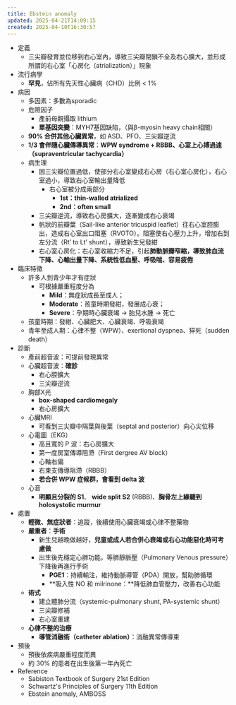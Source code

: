 ```yaml
---
title: Ebstein anomaly
updated: 2025-04-21T14:09:15
created: 2025-04-10T16:30:57
---
```


- 定義
  - 三尖瓣發育並位移到右心室內，導致三尖瓣閉鎖不全及右心擴大，並形成所謂的右心室「心房化（atrialization）」現象
- 流行病學
  - **罕見**，佔所有先天性心臟病（CHD）比例 \< 1%
- 病因
  - 多因素：多數為sporadic
  - 危險因子
    - 產前母親攝取 lithium
    - **單基因突變**：MYH7基因缺陷，（與β-myosin heavy chain相關）
  - **90% 合併其他心臟異常**，如 ASD、PFO、三尖瓣逆流
  - **1/3 會伴隨心臟傳導異常**：**WPW syndrome + RBBB、心室上心搏過速（supraventricular tachycardia）**
  - 病生理
    - 因三尖瓣位置過低，使部分右心室變成右心房（右心室心房化），右心室過小，導致右心室輸出量降低
      - 右心室被分成兩部分
        - **1st：thin-walled atrialized**
        - **2nd：often small**
    - 三尖瓣逆流，導致右心房擴大，逐漸變成右心衰竭
    - 帆狀的前瓣葉（Sail-like anterior tricuspid leaflet）往右心室腔膨出，造成右心室出口阻塞（RVOTO）。阻塞使右心壓力上升，增加右到左分流（Rt’ to Lt’ shunt），導致新生兒發紺
    - 右心室心房化：右心室收縮力不足，引起**肺動脈瓣窄縮，導致肺血流下降、心輸出量下降、系統性低血壓、呼吸喘、容易疲倦**
- 臨床特徵
  - 許多人到青少年才有症狀
    - 可根據嚴重程度分為
      - **Mild**：無症狀成長至成人；
      - **Moderate**：孩童時期發紺，發展成心衰；
      - **Severe**：孕期時心臟衰竭 → 胎兒水腫 → 死亡
  - 孩童時期：發紺、心臟肥大、心臟衰竭、呼吸衰竭
  - 青年至成人期：心律不整（WPW）、exertional dyspnea、猝死（sudden death）
- 診斷
  - 產前超音波：可提前發現異常
  - 心臟超音波：**確診**
    - 右心腔擴大
    - 三尖瓣逆流
  - 胸部X光
    - **box-shaped cardiomegaly**
    - 右心房擴大
  - 心臟MRI
    - 可看到三尖瓣中隔葉與後葉（septal and posterior）向心尖位移
  - 心電圖（EKG）
    - 高且寬的 P 波：右心房擴大
    - 第一度房室傳導阻滯（First dergree AV block）
    - 心軸右偏
    - 右束支傳導阻滯（RBBB）
    - **若合併 WPW 症候群，會看到 delta 波**
  - 心音
    - **明顯且分裂的 S1**、 **wide split S2** (RBBB)、**胸骨左上緣聽到holosystolic murmur**
- 處置
  - **輕微、無症狀者**：追蹤，後續使用心臟衰竭或心律不整藥物
  - **嚴重者**：**手術**
    - 新生兒越晚做越好，**兒童或成人若合併心衰竭或右心功能惡化時可考慮做**
    - 出生後先穩定心肺功能，等肺靜脈壓（Pulmonary Venous pressure）下降後再進行手術
      - **PGE1**：持續輸注，維持動脈導管（PDA）開放，幫助肺循環
      - **吸入性 NO 和 milrinone：**降低肺血管壓力，改善右心功能
  - **術式**
    - 建立體肺分流（systemic-pulmonary shunt, PA-systemic shunt）
    - 三尖瓣修補
    - 右心室重建
  - **心律不整的治療**
    - **導管消融術（catheter ablation）**：消融異常傳導束
- 預後
  - 預後依疾病嚴重程度而異
  - 約 30% 的患者在出生後第一年內死亡
- Reference
  - Sabiston Textbook of Surgery 21st Edition
  - Schwartz's Principles of Surgery 11th Edition
  - Ebstein anomaly, AMBOSS

